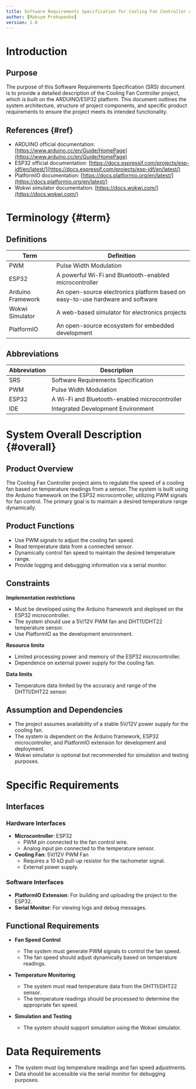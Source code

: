 ```yaml
---
title: Software Requirements Specification for Cooling Fan Controller on ARDUINO/ESP32
author: [Maksym Prokopenko]
version: 1.0
---
```


# Introduction

## Purpose
The purpose of this Software Requirements Specification (SRS) document is to provide a detailed description of the Cooling Fan Controller project, which is built on the ARDUINO/ESP32 platform. This document outlines the system architecture, structure of project components, and specific product requirements to ensure the project meets its intended functionality.

## References {#ref}
- ARDUINO official documentation: [https://www.arduino.cc/en/Guide/HomePage](https://www.arduino.cc/en/Guide/HomePage)
- ESP32 official documentation: [https://docs.espressif.com/projects/esp-idf/en/latest/](https://docs.espressif.com/projects/esp-idf/en/latest/)
- PlatformIO documentation: [https://docs.platformio.org/en/latest/](https://docs.platformio.org/en/latest/)
- Wokwi simulator documentation: [https://docs.wokwi.com/](https://docs.wokwi.com/)

# Terminology {#term}

## Definitions

| Term                    | Definition                                        |
|-------------------------|--------------------------------------------------|
| PWM                     | Pulse Width Modulation                           |
| ESP32                   | A powerful Wi-Fi and Bluetooth-enabled microcontroller |
| Arduino Framework       | An open-source electronics platform based on easy-to-use hardware and software |
| Wokwi Simulator         | A web-based simulator for electronics projects   |
| PlatformIO              | An open-source ecosystem for embedded development |

## Abbreviations

| Abbreviation | Description |
|--------------|-------------|
| SRS          | Software Requirements Specification |
| PWM          | Pulse Width Modulation              |
| ESP32        | A Wi-Fi and Bluetooth-enabled microcontroller |
| IDE          | Integrated Development Environment  |

# System Overall Description {#overall}

## Product Overview
The Cooling Fan Controller project aims to regulate the speed of a cooling fan based on temperature readings from a sensor. The system is built using the Arduino framework on the ESP32 microcontroller, utilizing PWM signals for fan control. The primary goal is to maintain a desired temperature range dynamically.

## Product Functions
- Use PWM signals to adjust the cooling fan speed.
- Read temperature data from a connected sensor.
- Dynamically control fan speed to maintain the desired temperature range.
- Provide logging and debugging information via a serial monitor.

## Constraints

**Implementation restrictions**
- Must be developed using the Arduino framework and deployed on the ESP32 microcontroller.
- The system should use a 5V/12V PWM fan and DHT11/DHT22 temperature sensor.
- Use PlatformIO as the development environment.

**Resource limits**
- Limited processing power and memory of the ESP32 microcontroller.
- Dependence on external power supply for the cooling fan.

**Data limits**
- Temperature data limited by the accuracy and range of the DHT11/DHT22 sensor.

## Assumption and Dependencies
- The project assumes availability of a stable 5V/12V power supply for the cooling fan.
- The system is dependent on the Arduino framework, ESP32 microcontroller, and PlatformIO extension for development and deployment.
- Wokwi simulator is optional but recommended for simulation and testing purposes.

# Specific Requirements

## Interfaces

### Hardware Interfaces
- **Microcontroller**: ESP32
  - PWM pin connected to the fan control wire.
  - Analog input pin connected to the temperature sensor.
- **Cooling Fan**: 5V/12V PWM Fan
  - Requires a 10 kΩ pull-up resistor for the tachometer signal.
  - External power supply.

### Software Interfaces
- **PlatformIO Extension**: For building and uploading the project to the ESP32.
- **Serial Monitor**: For viewing logs and debug messages.

## Functional Requirements

- **Fan Speed Control**
  - The system must generate PWM signals to control the fan speed.
  - The fan speed should adjust dynamically based on temperature readings.

- **Temperature Monitoring**
  - The system must read temperature data from the DHT11/DHT22 sensor.
  - The temperature readings should be processed to determine the appropriate fan speed.

- **Simulation and Testing**
  - The system should support simulation using the Wokwi simulator.

# Data Requirements
- The system must log temperature readings and fan speed adjustments.
- Data should be accessible via the serial monitor for debugging purposes.

